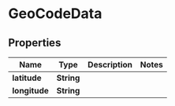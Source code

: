 

# GeoCodeData


## Properties

| Name | Type | Description | Notes |
|------------ | ------------- | ------------- | -------------|
|**latitude** | **String** |  |  |
|**longitude** | **String** |  |  |



